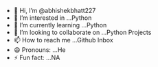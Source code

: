 - 👋 Hi, I’m @abhishekbhatt227
- 👀 I’m interested in ...Python
- 🌱 I’m currently learning ...Python
- 💞️ I’m looking to collaborate on ...Python Projects
- 📫 How to reach me ...Github Inbox
- 😄 Pronouns: ...He
- ⚡ Fun fact: ...NA

<!---
abhishekbhatt227/abhishekbhatt227 is a ✨ special ✨ repository because its `README.md` (this file) appears on your GitHub profile.
You can click the Preview link to take a look at your changes.
--->
